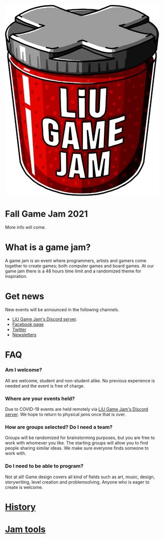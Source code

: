 <img src="/static/img/logga.png" alt="LiU Game Jam" id="gamejam-logo">

# Fall Game Jam 2021

More info will come.

# What is a game jam?

A game jam is an event where programmers, artists and gamers come together to
create games; both computer games and board games. At our game jam there is a
48 hours time limit and a randomized theme for inspiration.

# Get news
New events will be announced in the following channels. 

- [LiU Game Jam's Discord server](https://discord.gg/eHgXYMS). 
- [Facebook page](https://www.facebook.com/liugamejam/) 
- [Twitter](https://twitter.com/LiuGameJam)
- [Newsletters](http://us12.campaign-archive2.com/home/?u=092a6fffba8f6063437a51495&id=c3863c4bf5)

# FAQ

### Am I welcome?

All are welcome, student and non-student alike. No previous experience is
needed and the event is free of charge.

### Where are your events held?

Due to COVID-19 events are held remotely via [LiU Game Jam's Discord
server](https://discord.gg/tP2kDvgQKn). We hope to return to physical jams once
that is over.

### How are groups selected? Do I need a team?

Groups will be randomized for brainstorming purposes, but you are free to work
with whomever you like. The starting groups will allow you to find people
sharing similar ideas. We make sure everyone finds someone to work with.

### Do I need to be able to program?

Not at all! Game design covers all kind of fields such as art, music, design,
storywriting, level creation and problemsolving. Anyone who is eager to create
is welcome.

# [History](/gamejam/history/en)

# [Jam tools](/gamejam/tools/en)
